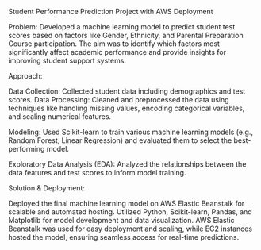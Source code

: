 Student Performance Prediction Project with AWS Deployment

Problem: Developed a machine learning model to predict student test scores based on factors like Gender, Ethnicity, and Parental Preparation Course participation. The aim was to identify which factors most significantly affect academic performance and provide insights for improving student support systems.

Approach:

Data Collection: Collected student data including demographics and test scores.
Data Processing: Cleaned and preprocessed the data using techniques like handling missing values, encoding categorical variables, and scaling numerical features.

Modeling: Used Scikit-learn to train various machine learning models (e.g., Random Forest, Linear Regression) and evaluated them to select the best-performing model.

Exploratory Data Analysis (EDA): Analyzed the relationships between the data features and test scores to inform model training.


Solution & Deployment:

Deployed the final machine learning model on AWS Elastic Beanstalk for scalable and automated hosting.
Utilized Python, Scikit-learn, Pandas, and Matplotlib for model development and data visualization.
AWS Elastic Beanstalk was used for easy deployment and scaling, while EC2 instances hosted the model, ensuring seamless access for real-time predictions.
